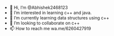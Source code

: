 - 👋 Hi, I’m @Abhishek2468123
- 👀 I’m interested in learning c++ and java.
- 🌱 I’m currently learning data structures using c++
- 💞️ I’m looking to collaborate on c++
- 📫 How to reach me wa.me/6260427919

<!---
Abhishek2468123/Abhishek2468123 is a ✨ special ✨ repository because its `README.md` (this file) appears on your GitHub profile.
You can click the Preview link to take a look at your changes.
--->
